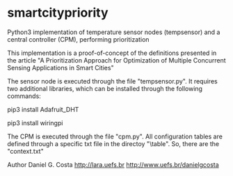 # smartcitypriority
Python3 implementation of temperature sensor nodes (tempsensor) and a central controller (CPM), performing prioritization

This implementation is a proof-of-concept of the definitions presented in the article "A Prioritization Approach for Optimization of Multiple Concurrent Sensing Applications in Smart Cities"

The sensor node is executed through the file "tempsensor.py". It requires two additional libraries, which can be installed through the following commands:

pip3 install Adafruit_DHT

pip3 install wiringpi

The CPM is executed through the file "cpm.py". All configuration tables are defined through a specific txt file in the directoy "\table". So, there are the "context.txt"

Author Daniel G. Costa 
http://lara.uefs.br
http://www.uefs.br/danielgcosta
